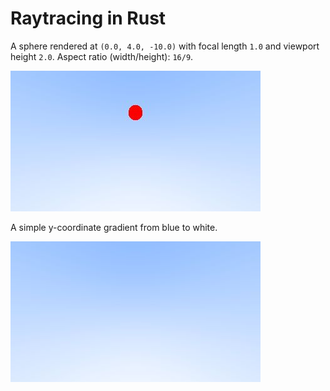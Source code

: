 # Raytracing in Rust


A sphere rendered at `(0.0, 4.0, -10.0)` with focal length `1.0` and viewport height `2.0`. Aspect ratio (width/height): `16/9`.

![Sphere](/static/sphere.jpg)

A simple y-coordinate gradient from blue to white.

![Gradient](/static/gradient.jpg)